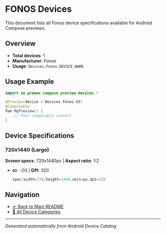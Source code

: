 # FONOS Devices

This document lists all Fonos device specifications available for Android Compose previews.

## Overview

- **Total devices**: 1
- **Manufacturer**: Fonos
- **Usage**: `Devices.Fonos.DEVICE_NAME`

## Usage Example

```kotlin
import se.premex.compose.preview.devices.*

@Preview(device = Devices.Fonos.O3)
@Composable
fun MyPreview() {
    // Your composable content
}
```

## Device Specifications

### 720x1440 (Large)

**Screen specs**: 720x1440px | **Aspect ratio**: 1:2

- **`O3`** - O3 | **DPI**: 320
  ```kotlin
  spec:width=720,height=1440,unit=px,dpi=320
  ```

## Navigation

- [← Back to Main README](../../README.md)
- [📱 All Device Categories](../README.md)

---
*Generated automatically from Android Device Catalog*
